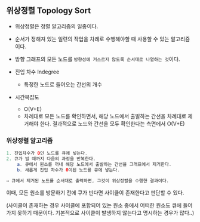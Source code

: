 ## 위상정렬 Topology Sort

- 위상정렬은 정렬 알고리즘의 일종이다.
- 순서가 정해져 있는 일련의 작업을 차례로 수행해야할 때 사용할 수 있는 알고리즘이다.
- 방향 그래프의 모든 노드를 `방향성에 거스르지 않도록 순서대로 나열하는 것`이다.

- 진입 차수 Indegree
    - 특정한 노드로 들어오는 간선의 개수
- 시간복잡도
    - O(V+E)
    - 차례대로 모든 노드를 확인하면서, 해당 노드에서 출발하는 간선을 차례대로 제거해야 한다. 결과적으로 노드와 간선을 모두 확인한다는 측면에서 O(V+E)

### 위상정렬 알고리즘

```java
1. 진입차수가 0인 노드를 큐에 넣는다.
2. 큐가 빌 때까지 다음의 과정을 반복한다.
    a. 큐에서 원소를 꺼내 해당 노드에서 출발하는 간선을 그래프에서 제거한다.
    b. 새롭게 진입 차수가 0이된 노드를 큐에 넣는다.

⇒ 큐에서 제거된 노드를 순서대로 출력하면, 그것이 위상정렬을 수행한 결과이다.
```

이때, 모든 원소를 방문하기 전에 큐가 빈다면 사이클이 존재한다고 판단할 수 있다.

(사이클이 존재하는 경우 사이클에 포함되어 있는 원소 중에서 어떠한 원소도 큐에 들어가지 못하기 때문이다. 기본적으로 사이클이 발생하지 않는다고 명시하는 경우가 많다..)
